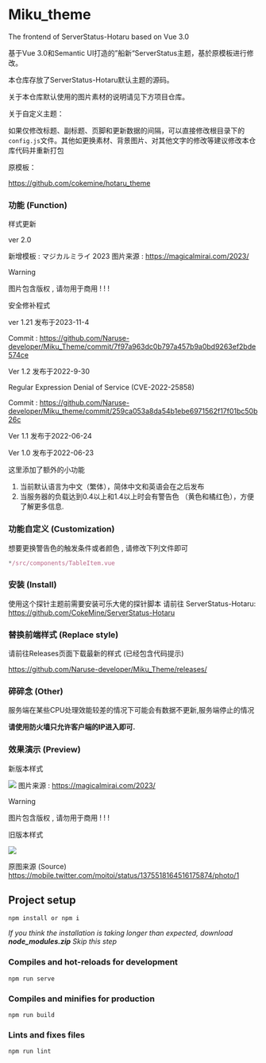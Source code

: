 # Miku_theme

The frontend of ServerStatus-Hotaru based on Vue 3.0

基于Vue 3.0和Semantic UI打造的”船新“ServerStatus主题，基於原模板进行修改。

本仓库存放了ServerStatus-Hotaru默认主题的源码。

关于本仓库默认使用的图片素材的说明请见下方项目仓库。

关于自定义主题：

如果仅修改标题、副标题、页脚和更新数据的间隔，可以直接修改根目录下的`config.js`文件。其他如更换素材、背景图片、对其他文字的修改等建议修改本仓库代码并重新打包

原模板：

https://github.com/cokemine/hotaru_theme

### 功能 (Function)
样式更新

ver 2.0

新增模板 : マジカルミライ 2023 图片来源 : https://magicalmirai.com/2023/
> [!WARNING]  
> 图片包含版权 , 请勿用于商用 ! ! !

安全修补程式

ver 1.21 发布于2023-11-4

Commit : https://github.com/Naruse-developer/Miku_Theme/commit/7f97a963dc0b797a457b9a0bd9263ef2bde574ce

Ver 1.2 发布于2022-9-30

Regular Expression Denial of Service (CVE-2022-25858)

Commit : https://github.com/Naruse-developer/Miku_theme/commit/259ca053a8da54b1ebe6971562f17f01bc50b26c

Ver 1.1 发布于2022-06-24

Ver 1.0 发布于2022-06-23

这里添加了额外的小功能

1. 当前默认语言为中文（繁体），简体中文和英语会在之后发布
2. 当服务器的负载达到0.4以上和1.4以上时会有警告色 （黄色和橘红色），方便了解更多信息.

### 功能自定义 (Customization)

想要更换警告色的触发条件或者颜色 , 请修改下列文件即可

```javascript
*/src/components/TableItem.vue
```

### 安装 (Install)

使用这个探针主题前需要安装可乐大佬的探针脚本
请前往 ServerStatus-Hotaru: https://github.com/CokeMine/ServerStatus-Hotaru

### 替换前端样式 (Replace style)

请前往Releases页面下载最新的样式 (已经包含代码提示)

https://github.com/Naruse-developer/Miku_Theme/releases/

### 碎碎念 (Other)

服务端在某些CPU处理效能较差的情况下可能会有数据不更新,服务端停止的情况

**请使用防火墙只允许客户端的IP进入即可.**

### 效果演示 (Preview)

新版本样式

![](https://github.com/Naruse-developer/Warframe_theme/blob/master/demo/demo.png)
图片来源 : https://magicalmirai.com/2023/

> [!WARNING]  
> 图片包含版权 , 请勿用于商用 ! ! !

旧版本样式

![](https://github.com/Naruse-developer/Warframe_theme/blob/master/demo/old.png)

原图来源 (Source)
https://mobile.twitter.com/moitoi/status/1375518164516175874/photo/1

## Project setup
```
npm install or npm i
```

*If you think the installation is taking longer than expected, download **node_modules.zip** Skip this step*

### Compiles and hot-reloads for development
```
npm run serve
```

### Compiles and minifies for production
```
npm run build
```

### Lints and fixes files
```
npm run lint
```
